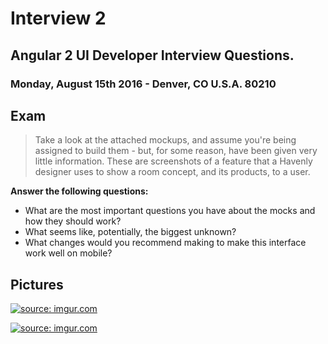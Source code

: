 # Interview 2

## Angular 2 UI Developer Interview Questions.

### Monday, August 15th 2016 - Denver, CO U.S.A. 80210

## Exam

> Take a look at the attached mockups, and assume you're being assigned to build them - but, for some reason, have been given very little information. These are screenshots of a feature that a Havenly designer uses to show a room concept, and its products, to a user.

<strong>Answer the following questions:</strong>

* What are the most important questions you have about the mocks and how they should work?
* What seems like, potentially, the biggest unknown?
* What changes would you recommend making to make this interface work well on mobile?

## Pictures
<a href="http://imgur.com/9jmXIEm" target="_blank"><img src="http://i.imgur.com/9jmXIEmb.jpg" title="source: imgur.com" /></a>

<a href="http://imgur.com/gZOUuEQ" target="_blank"><img src="http://i.imgur.com/gZOUuEQb.jpg" title="source: imgur.com" /></a>



